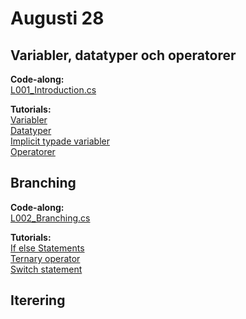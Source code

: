 # Augusti 28

## Variabler, datatyper och operatorer

**Code-along:**  
[L001_Introduction.cs](https://github.com/everyloop/NET24-Csharp/blob/master/Code-alongs/L001_Introduction/Program.cs)

**Tutorials:**  
[Variabler](https://www.tutorialsteacher.com/csharp/csharp-variable)  
[Datatyper](https://www.tutorialsteacher.com/csharp/csharp-data-types)  
[Implicit typade variabler](https://www.tutorialsteacher.com/csharp/csharp-var-implicit-typed-local-variable)  
[Operatorer](https://www.tutorialsteacher.com/csharp/csharp-operators)

## Branching
**Code-along:**  
[L002_Branching.cs](https://github.com/everyloop/NET24-Csharp/blob/master/L002_Branching/Program.cs)

**Tutorials:**  
[If else Statements](https://www.tutorialsteacher.com/csharp/csharp-if-else)  
[Ternary operator](https://www.tutorialsteacher.com/csharp/csharp-ternary-operator)  
[Switch statement](https://www.tutorialsteacher.com/csharp/csharp-switch)  


## Iterering

